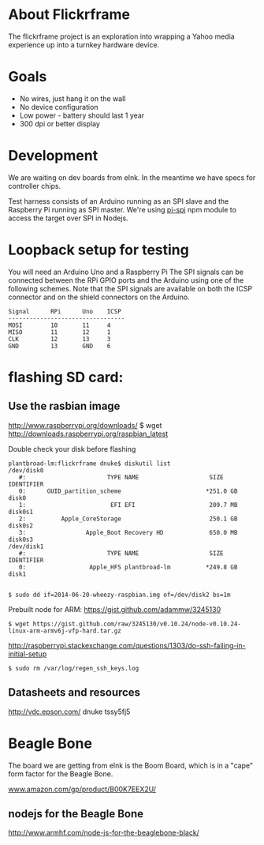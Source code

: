 # About Flickrframe

The flickrframe project is an exploration into wrapping a Yahoo media experience up into a
turnkey hardware device.

# Goals

- No wires, just hang it on the wall
- No device configuration
- Low power - battery should last 1 year
- 300 dpi or better display

# Development

We are waiting on dev boards from eInk. In the meantime we have specs for controller chips.

Test harness consists of an Arduino running as an SPI slave and the Raspberry Pi running as SPI master.
We're using [pi-spi](https://www.npmjs.org/package/pi-spi) npm module to access the target over SPI in Nodejs.

# Loopback setup for testing

You will need an Arduino Uno and a Raspberry Pi
The SPI signals can be connected between the RPi GPIO ports and the Arduino using one of the following
schemes. Note that the SPI signals are available on both the ICSP connector and on the shield connectors
on the Arduino.

    Signal      RPi      Uno    ICSP
    ---------------------------------
    MOSI        10       11     4
    MISO        11       12     1
    CLK         12       13     3
    GND         13       GND    6  

# flashing SD card:

## Use the rasbian image 
http://www.raspberrypi.org/downloads/
$ wget http://downloads.raspberrypi.org/raspbian_latest

Double check your disk before flashing

    plantbroad-lm:flickrframe dnuke$ diskutil list
    /dev/disk0
       #:                       TYPE NAME                    SIZE       IDENTIFIER
       0:      GUID_partition_scheme                        *251.0 GB   disk0
       1:                        EFI EFI                     209.7 MB   disk0s1
       2:          Apple_CoreStorage                         250.1 GB   disk0s2
       3:                 Apple_Boot Recovery HD             650.0 MB   disk0s3
    /dev/disk1
       #:                       TYPE NAME                    SIZE       IDENTIFIER
       0:                  Apple_HFS plantbroad-lm          *249.8 GB   disk1


    $ sudo dd if=2014-06-20-wheezy-raspbian.img of=/dev/disk2 bs=1m


Prebuilt node for ARM:
https://gist.github.com/adammw/3245130

    $ wget https://gist.github.com/raw/3245130/v0.10.24/node-v0.10.24-linux-arm-armv6j-vfp-hard.tar.gz

http://raspberrypi.stackexchange.com/questions/1303/do-ssh-failing-in-initial-setup
    
    $ sudo rm /var/log/regen_ssh_keys.log


## Datasheets and resources
http://vdc.epson.com/
dnuke
tssy5fj5


# Beagle Bone

The board we are getting from eInk is the Boom Board, which is in a "cape" form factor for the Beagle Bone.

www.amazon.com/gp/product/B00K7EEX2U/

## nodejs for the Beagle Bone
http://www.armhf.com/node-js-for-the-beaglebone-black/

